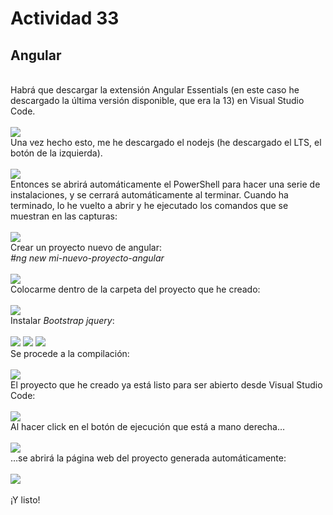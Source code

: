 <h1>Actividad 33</h1>
<h2>Angular</h2>
<br>
Habrá que descargar la extensión Angular Essentials (en este caso he descargado la última versión disponible, que era la 13) en Visual Studio Code.
<br><br>
<img src="https://user-images.githubusercontent.com/71872946/171622942-fa6c867a-8f1f-42e0-9783-b8e1a2215a4a.png">
<br>
Una vez hecho esto, me he descargado el nodejs (he descargado el LTS, el botón de la izquierda).
<br><br>
<img src="https://user-images.githubusercontent.com/71872946/171623244-9d772fb0-77af-4074-b060-2fbb3cbc7968.png">
<br>
Entonces se abrirá automáticamente el PowerShell para hacer una serie de instalaciones, y se cerrará automáticamente al terminar.
Cuando ha terminado, lo he vuelto a abrir y he ejecutado los comandos que se muestran en las capturas:
<br><br>
<img src="https://user-images.githubusercontent.com/71872946/171623353-c45d50dc-fe8a-4627-be22-673ededc9444.png">
<br>
Crear un proyecto nuevo de angular:
<br>
<i>#ng new mi-nuevo-proyecto-angular</i>
<br><br>
<img src="https://user-images.githubusercontent.com/71872946/171623547-f27a9bb5-210c-4db6-96f2-b5acde719ce1.png">
<br>
Colocarme dentro de la carpeta del proyecto que he creado:
<br><br>
<img src="https://user-images.githubusercontent.com/71872946/171623838-ef33f465-2e6b-48ee-a4a7-74fcb88270ae.png">
<br>
Instalar <i>Bootstrap jquery</i>:
<br><br>
<img src="https://user-images.githubusercontent.com/71872946/171624006-5ba33a05-76f3-4494-b617-191f2b8cf110.png">
<img src="https://user-images.githubusercontent.com/71872946/171624075-8fe9577f-e027-4188-bc8c-001b84f8530a.png">
<img src="https://user-images.githubusercontent.com/71872946/171624179-dc8def84-c745-47cb-b9b1-134a1426a259.png">
<br>
Se procede a la compilación:
<br><br>
<img src="https://user-images.githubusercontent.com/71872946/171624239-98df63dc-8e47-4176-a4c4-38a56994ffc6.png">
<br>
El proyecto que he creado ya está listo para ser abierto desde Visual Studio Code:
<br><br>
<img src="https://user-images.githubusercontent.com/71872946/171624658-573da5e2-409d-420a-91a3-4eb5dc24d6a0.png">
<br>
Al hacer click en el botón de ejecución que está a mano derecha…
<br><br>
<img src="https://user-images.githubusercontent.com/71872946/171624777-671524f6-e065-43c7-97f5-fc026a5a7984.png">
<br>
…se abrirá la página web del proyecto generada automáticamente:
<br><br>
<img src="https://user-images.githubusercontent.com/71872946/171624866-ab134c84-9794-42ca-84eb-63e4dc33bdf9.png">
<br><br>
¡Y listo!

